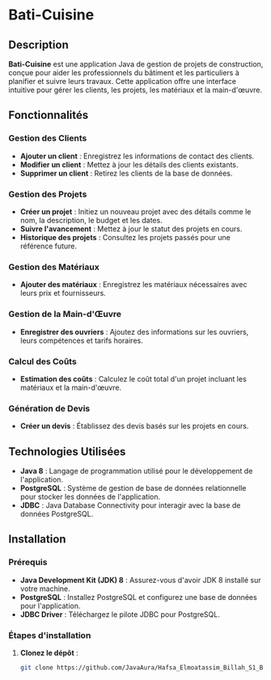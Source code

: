 # Bati-Cuisine

## Description

**Bati-Cuisine** est une application Java de gestion de projets de construction, conçue pour aider les professionnels du bâtiment et les particuliers à planifier et suivre leurs travaux. Cette application offre une interface intuitive pour gérer les clients, les projets, les matériaux et la main-d'œuvre.

## Fonctionnalités

### Gestion des Clients
- **Ajouter un client** : Enregistrez les informations de contact des clients.
- **Modifier un client** : Mettez à jour les détails des clients existants.
- **Supprimer un client** : Retirez les clients de la base de données.

### Gestion des Projets
- **Créer un projet** : Initiez un nouveau projet avec des détails comme le nom, la description, le budget et les dates.
- **Suivre l'avancement** : Mettez à jour le statut des projets en cours.
- **Historique des projets** : Consultez les projets passés pour une référence future.

### Gestion des Matériaux
- **Ajouter des matériaux** : Enregistrez les matériaux nécessaires avec leurs prix et fournisseurs.

### Gestion de la Main-d'Œuvre
- **Enregistrer des ouvriers** : Ajoutez des informations sur les ouvriers, leurs compétences et tarifs horaires.

### Calcul des Coûts
- **Estimation des coûts** : Calculez le coût total d'un projet incluant les matériaux et la main-d'œuvre.

### Génération de Devis
- **Créer un devis** : Établissez des devis basés sur les projets en cours.

## Technologies Utilisées

- **Java 8** : Langage de programmation utilisé pour le développement de l'application.
- **PostgreSQL** : Système de gestion de base de données relationnelle pour stocker les données de l'application.
- **JDBC** : Java Database Connectivity pour interagir avec la base de données PostgreSQL.

## Installation
### Prérequis
- **Java Development Kit (JDK) 8** : Assurez-vous d'avoir JDK 8 installé sur votre machine.
- **PostgreSQL** : Installez PostgreSQL et configurez une base de données pour l'application.
- **JDBC Driver** : Téléchargez le pilote JDBC pour PostgreSQL.

### Étapes d'installation
1. **Clonez le dépôt** :
   ```bash
   git clone https://github.com/JavaAura/Hafsa_Elmoatassim_Billah_S1_B2_Libary_System_V2
